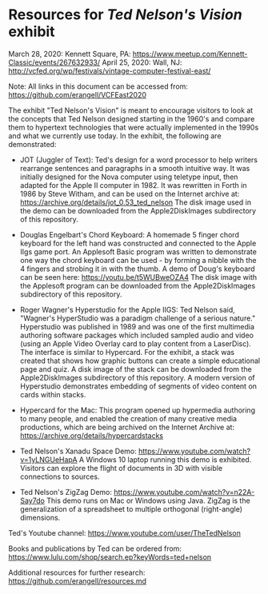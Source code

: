 # Resources for *Ted Nelson's Vision* exhibit
March 28, 2020: Kennett Square, PA: https://www.meetup.com/Kennett-Classic/events/267632933/
April 25, 2020: Wall, NJ: http://vcfed.org/wp/festivals/vintage-computer-festival-east/

Note: All links in this document can be accessed from: https://github.com/erangell/VCFEast2020

The exhibit "Ted Nelson's Vision" is meant to encourage visitors to look at the concepts that Ted Nelson designed starting in the 1960's and compare them to hypertext technologies that were actually implemented in the 1990s and what we currently use today.  In the exhibit, the following are demonstrated:

* JOT (Juggler of Text): Ted's design for a word processor to help writers rearrange sentences and paragraphs in a smooth intuitive way.  It was initially designed for the Nova computer using teletype input, then adapted for the Apple II computer in 1982.  It was rewritten in Forth in 1986 by Steve Witham, and can be used on the Internet archive at: https://archive.org/details/jot_0.53_ted_nelson  The disk image used in the demo can be downloaded from the Apple2DiskImages subdirectory of this repository.

* Douglas Engelbart's Chord Keyboard: A homemade 5 finger chord keyboard for the left hand was constructed and connected to the Apple IIgs game port.  An Applesoft Basic program was written to demonstrate one way the chord keyboard can be used - by forming a nibble with the 4 fingers and strobing it in with the thumb.  A demo of Doug's keyboard can be seen here: https://youtu.be/t5WUBweOZA4  The disk image with the Applesoft program can be downloaded from the Apple2DiskImages subdirectory of this repository.

* Roger Wagner's Hyperstudio for the Apple IIGS: Ted Nelson said, "Wagner's HyperStudio was a paradigm challenge of a serious nature."  Hyperstudio was published in 1989 and was one of the first multimedia authoring software packages which included sampled audio and video (using an Apple Video Overlay card to play content from a LaserDisc).  The interface is similar to Hypercard.  For the exhibit, a stack was created that shows how graphic buttons can create a simple educational page and quiz.  A disk image of the stack can be downloaded from the Apple2DiskImages subdirectory of this repository.  A modern version of Hyperstudio demonstrates embedding of segments of video content on cards within stacks.

* Hypercard for the Mac: This program opened up hypermedia authoring to many people, and enabled the creation of many creative media productions, which are being archived on the Internet Archive at: https://archive.org/details/hypercardstacks  

* Ted Nelson's Xanadu Space Demo: https://www.youtube.com/watch?v=1yLNGUeHapA
A Windows 10 laptop running this demo is exhibited.  Visitors can explore the flight of documents in 3D with visible connections to sources.

* Ted Nelson's ZigZag Demo: https://www.youtube.com/watch?v=n22A-Say7do
This demo runs on Mac or Windows using Java.  ZigZag is the generalization of a spreadsheet to multiple orthogonal (right-angle) dimensions.

Ted's Youtube channel: https://www.youtube.com/user/TheTedNelson

Books and publications by Ted can be ordered from: https://www.lulu.com/shop/search.ep?keyWords=ted+nelson

Additional resources for further research: https://github.com/erangell/resources.md
